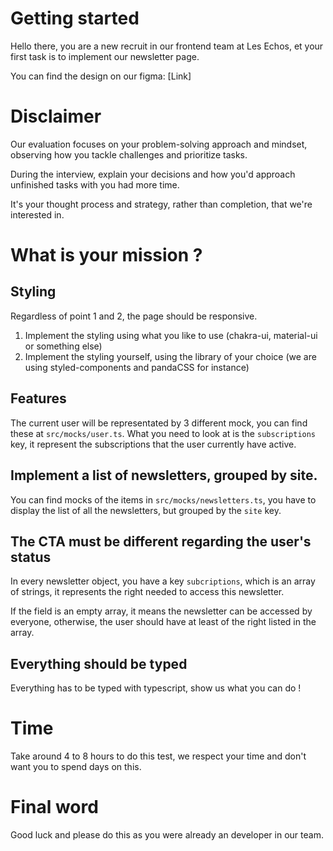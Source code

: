 # Getting started

Hello there, you are a new recruit in our frontend team at Les Echos, et your first task is to implement our newsletter page.

You can find the design on our figma: [Link]

# Disclaimer

Our evaluation focuses on your problem-solving approach and mindset, observing how you tackle challenges and prioritize tasks.

During the interview, explain your decisions and how you'd approach unfinished tasks with you had more time.

It's your thought process and strategy, rather than completion, that we're interested in.

# What is your mission ?

## Styling

Regardless of point 1 and 2, the page should be responsive.

1. Implement the styling using what you like to use (chakra-ui, material-ui or something else)
2. Implement the styling yourself, using the library of your choice (we are using styled-components and pandaCSS for instance)

## Features

The current user will be representated by 3 different mock, you can find these at `src/mocks/user.ts`.
What you need to look at is the `subscriptions` key, it represent the subscriptions that the user currently have active.

## Implement a list of newsletters, grouped by site.

You can find mocks of the items in `src/mocks/newsletters.ts`, you have to display the list of all the newsletters, but grouped by the `site` key.

## The CTA must be different regarding the user's status

In every newsletter object, you have a key `subcriptions`, which is an array of strings, it represents the right needed to access this newsletter.

If the field is an empty array, it means the newsletter can be accessed by everyone, otherwise, the user should have at least of the right listed in the array.

## Everything should be typed

Everything has to be typed with typescript, show us what you can do !

# Time

Take around 4 to 8 hours to do this test, we respect your time and don't want you to spend days on this.

# Final word

Good luck and please do this as you were already an developer in our team.
